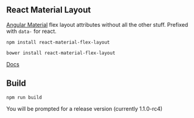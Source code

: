 React Material Layout
--------------
[Angular Material](https://material.angularjs.org) flex layout attributes without all the other stuff. Prefixed with `data-` for react.

```npm install react-material-flex-layout```

```bower install react-material-flex-layout```

[Docs](https://material.angularjs.org/latest/layout/alignment)

Build
--------------
```npm run build```

You will be prompted for a release version (currently 1.1.0-rc4)
